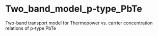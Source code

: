 # Two_band_model_p-type_PbTe
Two-band transport model for Thermopower vs. carrier concentration relations of p-type PbTe 
